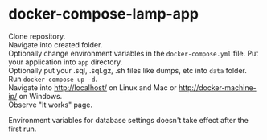 # docker-compose-lamp-app

Clone repository.  
Navigate into created folder.  
Optionally change environment variables in the `docker-compose.yml` file. 
Put your application into `app` directory.  
Optionally put your .sql, .sql.gz, .sh files like dumps, etc into `data` folder.  
Run `docker-compose up -d`.   
Navigate into <http://localhost/> on Linux and Mac or <http://docker-machine-ip/> on Windows.  
Observe "It works" page.  

Environment variables for database settings doesn't take effect after the first run.
